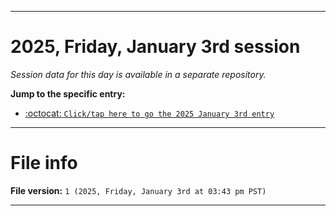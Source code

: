 
***

# 2025, Friday, January 3rd session

_Session data for this day is available in a separate repository._

**Jump to the specific entry:**

- [:octocat: `Click/tap here to go the 2025 January 3rd entry`](https://github.com/seanpm2001/SeansLifeArchive_Images_TinyTower_Y2025/tree/SeansLifeArchive_Images_TinyTower_Y2025_Main-dev/2025/01_January/03/)

***

# File info

**File version:** `1 (2025, Friday, January 3rd at 03:43 pm PST)`

***
